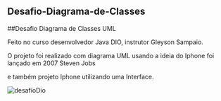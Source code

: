 Desafio-Diagrama-de-Classes
----------------------------
##Desafio Diagrama de Classes UML

Feito no curso desenvolvedor Java DIO, instrutor Gleyson Sampaio.

O projeto foi realizado com diagrama UML usando a ideia do Iphone foi lançado em 2007 Steven Jobs

e também projeto Iphone utilizando uma Interface.


![desafioDio](https://github.com/user-attachments/assets/10e0c19a-e1f2-4292-ab05-3925a1778130)
